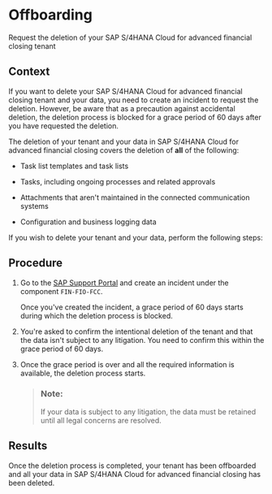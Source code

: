 <!-- loioe2312ef61bf84937bac994f4747a89cd -->

# Offboarding

Request the deletion of your SAP S/4HANA Cloud for advanced financial closing tenant



## Context

If you want to delete your SAP S/4HANA Cloud for advanced financial closing tenant and your data, you need to create an incident to request the deletion. However, be aware that as a precaution against accidental deletion, the deletion process is blocked for a grace period of 60 days after you have requested the deletion.

The deletion of your tenant and your data in SAP S/4HANA Cloud for advanced financial closing covers the deletion of **all** of the following:

-   Task list templates and task lists

-   Tasks, including ongoing processes and related approvals

-   Attachments that aren't maintained in the connected communication systems

-   Configuration and business logging data


If you wish to delete your tenant and your data, perform the following steps:



## Procedure

1.  Go to the [SAP Support Portal](https://support.sap.com) and create an incident under the component `FIN-FIO-FCC`.

    Once you've created the incident, a grace period of 60 days starts during which the deletion process is blocked.

2.  You're asked to confirm the intentional deletion of the tenant and that the data isn't subject to any litigation. You need to confirm this within the grace period of 60 days.

3.  Once the grace period is over and all the required information is available, the deletion process starts.

    > ### Note:  
    > If your data is subject to any litigation, the data must be retained until all legal concerns are resolved.




<a name="loioe2312ef61bf84937bac994f4747a89cd__result_pss_tyz_mpb"/>

## Results

Once the deletion process is completed, your tenant has been offboarded and all your data in SAP S/4HANA Cloud for advanced financial closing has been deleted.

